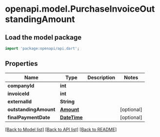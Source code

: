 # openapi.model.PurchaseInvoiceOutstandingAmount

## Load the model package
```dart
import 'package:openapi/api.dart';
```

## Properties
Name | Type | Description | Notes
------------ | ------------- | ------------- | -------------
**companyId** | **int** |  | 
**invoiceId** | **int** |  | 
**externalId** | **String** |  | 
**outstandingAmount** | [**Amount**](Amount.md) |  | [optional] 
**finalPaymentDate** | [**DateTime**](DateTime.md) |  | [optional] 

[[Back to Model list]](../README.md#documentation-for-models) [[Back to API list]](../README.md#documentation-for-api-endpoints) [[Back to README]](../README.md)


